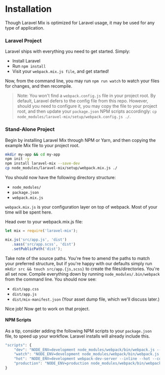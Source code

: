 # Installation

Though Laravel Mix is optimized for Laravel usage, it may be used for any type of application.

### Laravel Project

Laravel ships with everything you need to get started. Simply:

* Install Laravel
* Run `npm install`
* Visit your `webpack.mix.js file`, and get started!

Now, from the command line, you may run `npm run watch` to watch your files for changes, and then recompile.

> Note: You won't find a `webpack.config.js` file in your project root. By default, Laravel defers to the config file from this repo. However, should you need to configure it, you may copy the file to your project root, and then update your `package.json` NPM scripts accordingly: `cp node_modules/laravel-mix/setup/webpack.config.js ./`.


### Stand-Alone Project

Begin by installing Laravel Mix through NPM or Yarn, and then copying the example Mix file to your project root.

```bash
mkdir my-app && cd my-app
npm init -y
npm install laravel-mix --save-dev
cp node_modules/laravel-mix/setup/webpack.mix.js ./
```

You should now have the following directory structure:

* `node_modules/`
* `package.json`
* `webpack.mix.js`


`webpack.mix.js` is your configuration layer on top of webpack. Most of your time will be spent here.

Head over to your webpack.mix.js file:

```js
let mix = require('laravel-mix');

mix.js('src/app.js', 'dist')
   .sass('src/app.scss', 'dist')
   .setPublicPath('dist');
```

Take note of the source paths. You're free to amend the paths to match your preferred structure, but if you're happy with our defaults simply run `mkdir src && touch src/app.{js,scss}` to create the files/directories. You're all set now. Compile everything down by running `node_modules/.bin/webpack` from the command line. You should now see:

* `dist/app.css`
* `dist/app.js`
* `dist/mix-manifest.json` (Your asset dump file, which we'll discuss later.)

Nice job! Now get to work on that project.

#### NPM Scripts

As a tip, consider adding the following NPM scripts to your `package.json` file, to speed up your workflow. Laravel installs will already include this.

```js
"scripts": {
    "dev": "NODE_ENV=development node_modules/webpack/bin/webpack.js --progress --hide-modules --config=node_modules/laravel-mix/setup/webpack.config.js",
    "watch": "NODE_ENV=development node_modules/webpack/bin/webpack.js --watch --progress --hide-modules --config=node_modules/laravel-mix/setup/webpack.config.js",
    "hot": "NODE_ENV=development webpack-dev-server --inline --hot --config=node_modules/laravel-mix/setup/webpack.config.js",
    "production": "NODE_ENV=production node_modules/webpack/bin/webpack.js --progress --hide-modules --config=node_modules/laravel-mix/setup/webpack.config.js"
}
```

